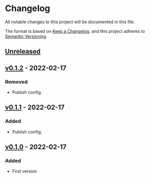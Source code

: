 # Changelog

All notable changes to this project will be documented in this file.

The format is based on [Keep a Changelog](https://keepachangelog.com/en/1.0.0/),
and this project adheres to [Semantic Versioning](https://semver.org/spec/v2.0.0.html).


## [Unreleased]

## [v0.1.2] - 2022-02-17

### Removed

- Publish config.


## [v0.1.1] - 2022-02-17

### Added

- Publish config.


## [v0.1.0] - 2022-02-17

### Added

- First version

[Unreleased]: https://github.com/Foo-x/react-tea/compare/v0.1.2...HEAD
[v0.1.2]: https://github.com/Foo-x/react-tea/releases/tag/v0.1.2
[v0.1.1]: https://github.com/Foo-x/react-tea/releases/tag/v0.1.1
[v0.1.0]: https://github.com/Foo-x/react-tea/releases/tag/v0.1.0
